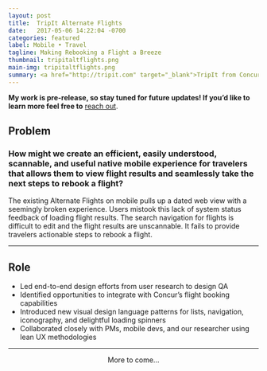 ```yaml
---
layout: post
title:  TripIt Alternate Flights
date:   2017-05-06 14:22:04 -0700
categories: featured
label: Mobile • Travel
tagline: Making Rebooking a Flight a Breeze
thumbnail: tripitaltflights.png
main-img: tripitaltflights.png
summary: <a href="http://tripit.com" target="_blank">TripIt from Concur</a> organizes your flight, hotel, and car rental plans into a master trip itinerary. I’ve been reimagining Alternate Flights for native iOS and Android, a pro feature that helps users search and rebook flights. We're minimizing travel anxieties by getting business and leisure travelers to their destination on time.
---
```

<section class="project-body">
<p>
<b>My work is pre-release, so stay tuned for future updates! If you’d like to learn more feel free to</b> <a href="mailto:linrac@gmail.com">reach out</a>.
</p>
<h2>Problem</h2>
<h3 class="project-body">
How might we create an efficient, easily understood, scannable, and useful native mobile experience for travelers that allows them to view flight results and seamlessly take the next steps to rebook a flight?
</h3> 
<p>
The existing Alternate Flights on mobile pulls up a dated web view with a seemingly broken experience. Users mistook this lack of system status feedback of loading flight results. The search navigation for flights is difficult to edit and the flight results are unscannable. It fails to provide travelers actionable steps to rebook a flight.
</p>
</section>
<hr>
<section class="project-body">
  <h2>Role</h2>
  <p>
  <ul>
  <li>Led end-to-end design efforts from user research to design QA</li>
  <li>Identified opportunities to integrate with Concur’s flight booking capabilities</li>
  <li>Introduced new visual design language patterns for lists, navigation, iconography, and delightful loading spinners</li>
  <li>Collaborated closely with PMs, mobile devs, and our researcher using lean UX methodologies</li>
  </ul>
  </p>
</section>
<hr>
<section class="project-body">
  <center>More to come...</center>
</section>